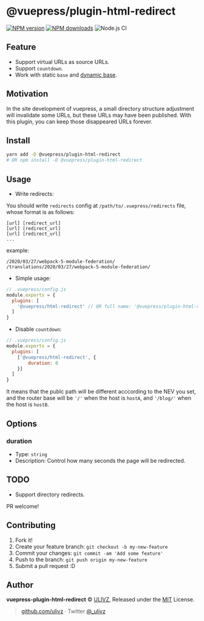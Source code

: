 # @vuepress/plugin-html-redirect

[![NPM version](https://img.shields.io/npm/v/vuepress-plugin-html-redirect.svg?style=flat)](https://npmjs.com/package/vuepress-plugin-html-redirect) [![NPM downloads](https://img.shields.io/npm/dm/vuepress-plugin-html-redirect.svg?style=flat)](https://npmjs.com/package/vuepress-plugin-html-redirect) ![Node.js CI](https://github.com/vuepressjs/vuepress-plugin-html-redirect/workflows/Node.js%20CI/badge.svg)

## Feature

- Support virtual URLs as source URLs.
- Support `countdown`.
- Work with static `base` and [dynamic base](https://github.com/vuepressjs/vuepress-plugin-dynamic-base).

## Motivation

In the site development of vuepress, a small directory structure adjustment will invalidate some URLs, but these URLs may have been published. With this plugin, you can keep those disappeared URLs forever.

## Install

```bash
yarn add -D @vuepress/plugin-html-redirect
# OR npm install -D @vuepress/plugin-html-redirect
```

## Usage

- Write redirects:

You should write `redirects` config at `/path/to/.vuepress/redirects` file, whose format is as follows:

```
[url] [redirect_url]
[url] [redirect_url]
[url] [redirect_url]
...
```

example:

```
/2020/03/27/webpack-5-module-federation/ /translations/2020/03/27/webpack-5-module-federation/
``` 

- Simple usage:

```js
// .vuepress/config.js
module.exports = {
  plugins: [
    '@vuepress/html-redirect' // OR full name: '@vuepress/plugin-html-redirect'
  ]
}
```

- Disable `countdown`:


```js
// .vuepress/config.js
module.exports = {
  plugins: [
    ['@vuepress/html-redirect', {
        duration: 0
    }]
  ]
}
```

It means that the publc path will be different acccording to the NEV you set, and the router base will be `'/'` when the host is `hostA`, and `'/blog/'` when the host is `hostB`.

## Options

### duration

- Type: `string`
- Description: Control how many seconds the page will be redirected.

## TODO

- Support directory redirects.

PR welcome!

## Contributing

1. Fork it!
2. Create your feature branch: `git checkout -b my-new-feature`
3. Commit your changes: `git commit -am 'Add some feature'`
4. Push to the branch: `git push origin my-new-feature`
5. Submit a pull request :D

## Author

**vuepress-plugin-html-redirect** © [ULIVZ](https://github.com/ulivz), Released under the [MIT](./LICENSE) License.<br>

> [github.com/ulivz](https://github.com/ulivz) · Twitter [@_ulivz](https://twitter.com/_ulivz)


